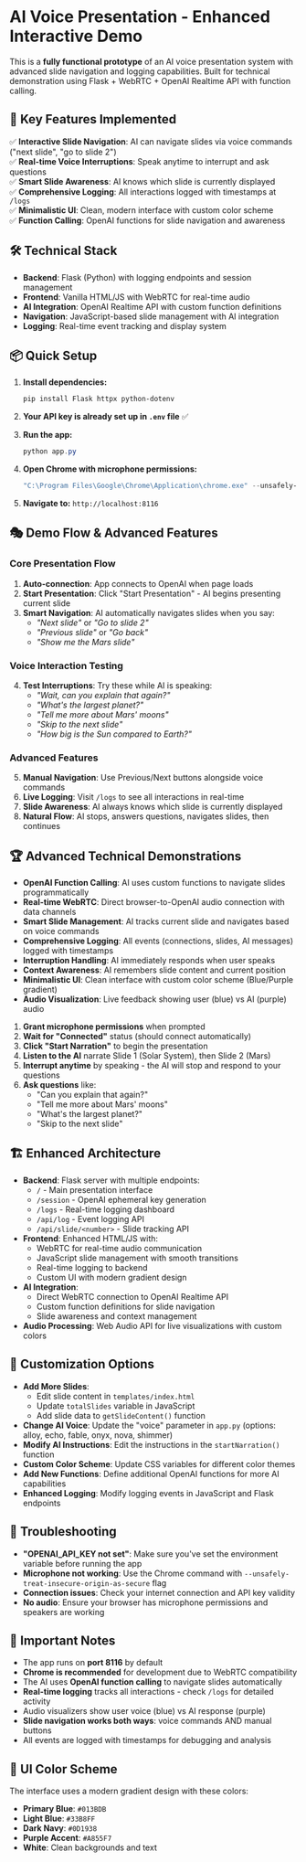 # AI Voice Presentation - Enhanced Interactive Demo

This is a **fully functional prototype** of an AI voice presentation system with advanced slide navigation and logging capabilities. Built for technical demonstration using Flask + WebRTC + OpenAI Realtime API with function calling.

## 🎯 Key Features Implemented

✅ **Interactive Slide Navigation**: AI can navigate slides via voice commands ("next slide", "go to slide 2")  
✅ **Real-time Voice Interruptions**: Speak anytime to interrupt and ask questions  
✅ **Smart Slide Awareness**: AI knows which slide is currently displayed  
✅ **Comprehensive Logging**: All interactions logged with timestamps at `/logs`  
✅ **Minimalistic UI**: Clean, modern interface with custom color scheme  
✅ **Function Calling**: OpenAI functions for slide navigation and awareness  

## 🛠️ Technical Stack

- **Backend**: Flask (Python) with logging endpoints and session management
- **Frontend**: Vanilla HTML/JS with WebRTC for real-time audio
- **AI Integration**: OpenAI Realtime API with custom function definitions
- **Navigation**: JavaScript-based slide management with AI integration
- **Logging**: Real-time event tracking and display system

## 📦 Quick Setup

1. **Install dependencies:**
   ```powershell
   pip install Flask httpx python-dotenv
   ```

2. **Your API key is already set up in `.env` file** ✅

3. **Run the app:**
   ```powershell
   python app.py
   ```

4. **Open Chrome with microphone permissions:**
   ```powershell
   "C:\Program Files\Google\Chrome\Application\chrome.exe" --unsafely-treat-insecure-origin-as-secure="http://localhost:8116" --user-data-dir=%TEMP%\chrome_dev
   ```

5. **Navigate to:** `http://localhost:8116`

## 🎭 Demo Flow & Advanced Features

### Core Presentation Flow
1. **Auto-connection**: App connects to OpenAI when page loads
2. **Start Presentation**: Click "Start Presentation" - AI begins presenting current slide
3. **Smart Navigation**: AI automatically navigates slides when you say:
   - *"Next slide"* or *"Go to slide 2"*
   - *"Previous slide"* or *"Go back"*
   - *"Show me the Mars slide"*

### Voice Interaction Testing
4. **Test Interruptions**: Try these while AI is speaking:
   - *"Wait, can you explain that again?"*
   - *"What's the largest planet?"*  
   - *"Tell me more about Mars' moons"*
   - *"Skip to the next slide"*
   - *"How big is the Sun compared to Earth?"*

### Advanced Features
5. **Manual Navigation**: Use Previous/Next buttons alongside voice commands
6. **Live Logging**: Visit `/logs` to see all interactions in real-time
7. **Slide Awareness**: AI always knows which slide is currently displayed
8. **Natural Flow**: AI stops, answers questions, navigates slides, then continues

## 🏆 Advanced Technical Demonstrations

- **OpenAI Function Calling**: AI uses custom functions to navigate slides programmatically
- **Real-time WebRTC**: Direct browser-to-OpenAI audio connection with data channels
- **Smart Slide Management**: AI tracks current slide and navigates based on voice commands
- **Comprehensive Logging**: All events (connections, slides, AI messages) logged with timestamps
- **Interruption Handling**: AI immediately responds when user speaks
- **Context Awareness**: AI remembers slide content and current position
- **Minimalistic UI**: Clean interface with custom color scheme (Blue/Purple gradient)
- **Audio Visualization**: Live feedback showing user (blue) vs AI (purple) audio

1. **Grant microphone permissions** when prompted
2. **Wait for "Connected"** status (should connect automatically)
3. **Click "Start Narration"** to begin the presentation
4. **Listen to the AI** narrate Slide 1 (Solar System), then Slide 2 (Mars)
5. **Interrupt anytime** by speaking - the AI will stop and respond to your questions
6. **Ask questions** like:
   - "Can you explain that again?"
   - "Tell me more about Mars' moons"
   - "What's the largest planet?"
   - "Skip to the next slide"

## 🏗️ Enhanced Architecture

- **Backend**: Flask server with multiple endpoints:
  - `/` - Main presentation interface
  - `/session` - OpenAI ephemeral key generation
  - `/logs` - Real-time logging dashboard
  - `/api/log` - Event logging API
  - `/api/slide/<number>` - Slide tracking API
- **Frontend**: Enhanced HTML/JS with:
  - WebRTC for real-time audio communication
  - JavaScript slide management with smooth transitions
  - Real-time logging to backend
  - Custom UI with modern gradient design
- **AI Integration**: 
  - Direct WebRTC connection to OpenAI Realtime API
  - Custom function definitions for slide navigation
  - Slide awareness and context management
- **Audio Processing**: Web Audio API for live visualizations with custom colors

## 🔧 Customization Options

- **Add More Slides**: 
  - Edit slide content in `templates/index.html` 
  - Update `totalSlides` variable in JavaScript
  - Add slide data to `getSlideContent()` function
- **Change AI Voice**: Update the "voice" parameter in `app.py` (options: alloy, echo, fable, onyx, nova, shimmer)
- **Modify AI Instructions**: Edit the instructions in the `startNarration()` function
- **Custom Color Scheme**: Update CSS variables for different color themes
- **Add New Functions**: Define additional OpenAI functions for more AI capabilities
- **Enhanced Logging**: Modify logging events in JavaScript and Flask endpoints

## 🐛 Troubleshooting

- **"OPENAI_API_KEY not set"**: Make sure you've set the environment variable before running the app
- **Microphone not working**: Use the Chrome command with `--unsafely-treat-insecure-origin-as-secure` flag
- **Connection issues**: Check your internet connection and API key validity
- **No audio**: Ensure your browser has microphone permissions and speakers are working

## 📝 Important Notes

- The app runs on **port 8116** by default
- **Chrome is recommended** for development due to WebRTC compatibility
- The AI uses **OpenAI function calling** to navigate slides automatically
- **Real-time logging** tracks all interactions - check `/logs` for detailed activity
- Audio visualizers show user voice (blue) vs AI response (purple)
- **Slide navigation works both ways**: voice commands AND manual buttons
- All events are logged with timestamps for debugging and analysis

## 🎨 UI Color Scheme

The interface uses a modern gradient design with these colors:
- **Primary Blue**: `#013BDB` 
- **Light Blue**: `#33B8FF`
- **Dark Navy**: `#0D1938`
- **Purple Accent**: `#A855F7`
- **White**: Clean backgrounds and text
